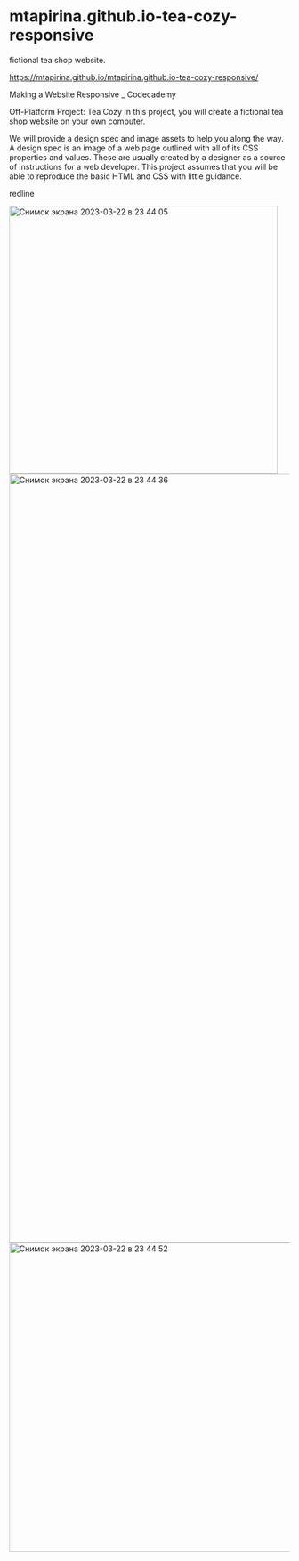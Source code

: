 # mtapirina.github.io-tea-cozy-responsive
fictional tea shop website. 

https://mtapirina.github.io/mtapirina.github.io-tea-cozy-responsive/

Making a Website Responsive _ Codecademy

Off-Platform Project: Tea Cozy
In this project, you will create a fictional tea shop website on your own computer.

We will provide a design spec and image assets to help you along the way. A design 
spec is an image of a web page outlined with all of its CSS properties and values. 
These are usually created by a designer as a source of instructions for a web developer. 
This project assumes that you will be able to reproduce the basic HTML and CSS with little guidance.

redline

<img width="482" alt="Снимок экрана 2023-03-22 в 23 44 05" src="https://user-images.githubusercontent.com/116927372/227105862-776d2db3-537d-40ec-9fde-ffb7fa0a7488.png">

<img width="1382" alt="Снимок экрана 2023-03-22 в 23 44 36" src="https://user-images.githubusercontent.com/116927372/227105905-38b3c7a4-b50f-4772-868c-d7af8ea8b3cd.png">

<img width="556" alt="Снимок экрана 2023-03-22 в 23 44 52" src="https://user-images.githubusercontent.com/116927372/227105912-60f8b978-7c98-4d0a-b6a5-a4cd9e9cd122.png">
